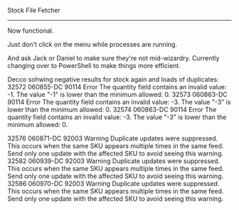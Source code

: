 Stock File Fetcher

---------------------------

Now functional.

Just don't click on the menu while processes are running.

And ask Jack or Daniel to make sure they're not mid-wizardry.
Currently changing over to PowerShell to make things more efficient.

Decco sohwing negative results for stock again and loads of duplicates:
32572	060855-DC	90114	Error	The quantity field contains an invalid value: -1. The value "-1" is lower than the minimum allowed: 0.
32573	060863-DC	90114	Error	The quantity field contains an invalid value: -3. The value "-3" is lower than the minimum allowed: 0.
32574	060863-DC	90114	Error	The quantity field contains an invalid value: -3. The value "-3" is lower than the minimum allowed: 0.

32576	060871-DC	92003	Warning	Duplicate updates were suppressed. This occurs when the same SKU appears multiple times in the same feed. Send only one update with the affected SKU to avoid seeing this warning.
32582	060939-DC	92003	Warning	Duplicate updates were suppressed. This occurs when the same SKU appears multiple times in the same feed. Send only one update with the affected SKU to avoid seeing this warning.
32586	060970-DC	92003	Warning	Duplicate updates were suppressed. This occurs when the same SKU appears multiple times in the same feed. Send only one update with the affected SKU to avoid seeing this warning.
